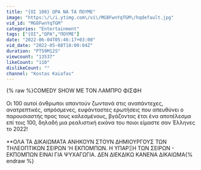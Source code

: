 ```yaml
---
title: "{ΟΙ 100} ΩΡΑ ΝΑ ΤΑ ΠΟΥΜΕ"
image: "https:\/\/i.ytimg.com\/vi\/MG8FwnYqTGM\/hqdefault.jpg"
vid_id: "MG8FwnYqTGM"
categories: "Entertainment"
tags: ["{ΟΙ","ΩΡΑ","ΠΟΥΜΕ"]
date: "2022-06-04T05:46:17+03:00"
vid_date: "2022-05-08T18:00:04Z"
duration: "PT59M12S"
viewcount: "13537"
likeCount: "110"
dislikeCount: ""
channel: "Kostas Kaiafas"
---
```

{% raw %}COMEDY SHOW ΜΕ ΤΟΝ ΛΑΜΠΡΟ ΦΙΣΦΗ<br /><br />Οι 100 αυτοί άνθρωποι απαντούν ζωντανά στις αναπάντεχες, ανατρεπτικές, απρόσμενες, ευφάνταστες ερωτήσεις που απευθύνει ο παρουσιαστής προς τους καλεσμένους, βγάζοντας έτσι ένα αποτέλεσμα επί τοις 100, δηλαδή μια ρεαλιστική εικόνα του ποιοι είμαστε σαν Έλληνες το 2022!<br /><br />**ΟΛΑ ΤΑ ΔΙΚΑΙΩΜΑΤΑ ΑΝΗΚΟΥΝ ΣΤΟΥΝ ΔΗΜΙΟΥΡΓΟΥΣ ΤΩΝ ΤΗΛΕΟΠΤΙΚΩΝ ΣΕΙΡΩΝ 'Η ΕΚΠΟΜΠΩΝ. Η ΥΠΑΡΞΗ ΤΩΝ ΣΕΙΡΩΝ - ΕΚΠΟΜΠΩΝ ΕΙΝΑΙ ΓΙΑ ΨΥΧΑΓΩΓΙΑ. ΔΕΝ ΔΙΕΚΔΙΚΩ ΚΑΝΕΝΑ ΔΙΚΑΙΩΜΑ{% endraw %}
